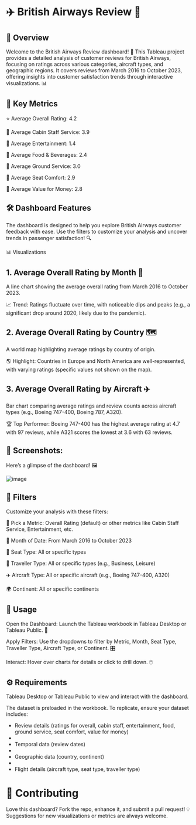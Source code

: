 # ✈️ British Airways Review 🛫


## 🌟 Overview

Welcome to the British Airways Review dashboard! 🛬 This Tableau project provides a detailed analysis of customer reviews for British Airways, focusing on ratings across various categories, aircraft types, and geographic regions. It covers reviews from March 2016 to October 2023, offering insights into customer satisfaction trends through interactive visualizations. 📊


## 🔑 Key Metrics

⭐ Average Overall Rating: 4.2  

👥 Average Cabin Staff Service: 3.9  

🎥 Average Entertainment: 1.4  

🍴 Average Food & Beverages: 2.4  

🛬 Average Ground Service: 3.0 

💺 Average Seat Comfort: 2.9  

💸 Average Value for Money: 2.8


## 🛠️ Dashboard Features

The dashboard is designed to help you explore British Airways customer feedback with ease. Use the filters to customize your analysis and uncover trends in passenger satisfaction! 🔍


📊 Visualizations


## 1. Average Overall Rating by Month 📅  

A line chart showing the average overall rating from March 2016 to October 2023.  

📈 Trend: Ratings fluctuate over time, with noticeable dips and peaks (e.g., a significant drop around 2020, likely due to the pandemic).


## 2. Average Overall Rating by Country 🗺️  

A world map highlighting average ratings by country of origin. 

🌎 Highlight: Countries in Europe and North America are well-represented, with varying ratings (specific values not shown on the map).


## 3. Average Overall Rating by Aircraft ✈️  

Bar chart comparing average ratings and review counts across aircraft types (e.g., Boeing 747-400, Boeing 787, A320).  

🏆 Top Performer: Boeing 747-400 has the highest average rating at 4.7 with 97 reviews, while A321 scores the lowest at 3.6 with 63 reviews.



## 🎨 Screenshots:

Here’s a glimpse of the dashboard! 🖼️  

![image](https://github.com/user-attachments/assets/59d4d6a7-a016-4b4d-9e50-fddbb500cd3b)


## 🧩 Filters

Customize your analysis with these filters:  

📏 Pick a Metric: Overall Rating (default) or other metrics like Cabin Staff Service, Entertainment, etc.  

📅 Month of Date: From March 2016 to October 2023  

💺 Seat Type: All or specific types  

👤 Traveller Type: All or specific types (e.g., Business, Leisure)  

✈️ Aircraft Type: All or specific aircraft (e.g., Boeing 747-400, A320) 

🌍 Continent: All or specific continents


## 🚀 Usage

Open the Dashboard: Launch the Tableau workbook in Tableau Desktop or Tableau Public. 📂  

Apply Filters: Use the dropdowns to filter by Metric, Month, Seat Type, Traveller Type, Aircraft Type, or Continent. 🎛️ 

Interact: Hover over charts for details or click to drill down. 🖱️


## ⚙️ Requirements

Tableau Desktop or Tableau Public to view and interact with the dashboard.  

The dataset is preloaded in the workbook. To replicate, ensure your dataset includes: 

  - Review details (ratings for overall, cabin staff, entertainment, food, ground service, seat comfort, value for money)
  - 
  - Temporal data (review dates)
  - 
  - Geographic data (country, continent)
  - 
  - Flight details (aircraft type, seat type, traveller type)


# 🤝 Contributing

Love this dashboard? Fork the repo, enhance it, and submit a pull request! 💡 Suggestions for new visualizations or metrics are always welcome.  

